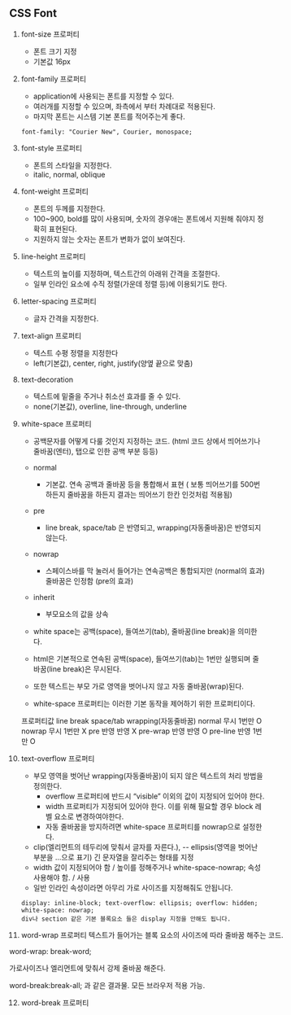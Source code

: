 ## CSS Font

1. font-size 프로퍼티
    - 폰트 크기 지정
    - 기본값 16px

2. font-family 프로퍼티
    - application에 사용되는 폰트를 지정할 수 있다.
    - 여러개를 지정할 수 있으며, 좌측에서 부터 차례대로 적용된다.
    - 마지막 폰트는 시스템 기본 폰트를 적어주는게 좋다.
    ```
    font-family: "Courier New", Courier, monospace;
    ```

3. font-style 프로퍼티
    - 폰트의 스타일을 지정한다.
    - italic, normal, oblique

4. font-weight 프로퍼티
    - 폰트의 두께를 지정한다.
    - 100~900, bold를 많이 사용되며, 숫자의 경우애는 폰트에서 지원해 줘야지 정확히 표현된다.
    - 지원하지 않는 숫자는 폰트가 변화가 없이 보여진다.

5. line-height 프로퍼티
    - 텍스트의 높이를 지정하며, 텍스트간의 아래위 간격을 조절한다.
    - 일부 인라인 요소에 수직 정렬(가운데 정렬 등)에 이용되기도 한다.

6. letter-spacing 프로퍼티
    - 글자 간격을 지정한다.

7. text-align 프로퍼티
    - 텍스트 수평 정렬을 지정한다
    - left(기본값), center, right, justify(양옆 끝으로 맞춤)

8. text-decoration
    - 텍스트에 밑줄을 주거나 취소선 효과를 줄 수 있다.
    - none(기본값), overline, line-through, underline

9. white-space 프로퍼티
    - 공백문자를 어떻게 다룰 것인지 지정하는 코드. (html 코드 상에서 띄어쓰기나 줄바꿈(엔터), 탭으로 인한 공백 부분 등등)
    - normal
        - 기본값. 연속 공백과 줄바꿈 등을 통합해서 표현 ( 보통 띄어쓰기를 500번 하든지 줄바꿈을 하든지 결과는 띄어쓰기 한칸 인것처럼 적용됨)
    - pre
        - line break, space/tab 은 반영되고, wrapping(자동줄바꿈)은 반영되지 않는다.

    - nowrap
        - 스페이스바를 막 눌러서 들어가는 연속공백은 통합되지만 (normal의 효과) 줄바꿈은 인정함 (pre의 효과)

    - inherit
        - 부모요소의 값을 상속

    - white space는 공백(space), 들여쓰기(tab), 줄바꿈(line break)을 의미한다.
    - html은 기본적으로 연속된 공백(space), 들여쓰기(tab)는 1번만 실행되며 줄바꿈(line break)은 무시된다.
    - 또한 텍스트는 부모 가로 영역을 벗어나지 않고 자동 줄바꿈(wrap)된다.
    - white-space 프로퍼티는 이러한 기본 동작을 제어하기 위한 프로퍼티이다.

    프로퍼티값	line break	space/tab	wrapping(자동줄바꿈)
    normal	     무시	         1번만	          O
    nowrap	     무시	         1번만	          X
    pre	         반영	         반영	              X
    pre-wrap	 반영	         반영	              O
    pre-line	 반영	         1번만	          O

10. text-overflow 프로퍼티
    - 부모 영역을 벗어난 wrapping(자동줄바꿈)이 되지 않은 텍스트의 처리 방법을 정의한다.
        - overflow 프로퍼티에 반드시 “visible” 이외의 값이 지정되어 있어야 한다.
        - width 프로퍼티가 지정되어 있어야 한다. 이를 위해 필요할 경우 block 레벨 요소로 변경하여야한다.
        - 자동 줄바꿈을 방지하려면 white-space 프로퍼티를 nowrap으로 설정한다.
    - clip(엘리먼트의 테두리에 맞춰서 글자를 자른다.),
    -- ellipsis(영역을 벗어난 부분을 ...으로 표기) 긴 문자열을 잘리주는 형태를 지정
    - width 값이 지정되어야 함 / 높이를 정해주거나 white-space-nowrap; 속성 사용해야 함. / <nobr> 사용
    - 일반 인라인 속성이라면 아무리 가로 사이즈를 지정해줘도 안됩니다.
    ```
    display: inline-block; text-overflow: ellipsis; overflow: hidden; white-space: nowrap;
    div나 section 같은 기본 블록요소 들은 display 지정을 안해도 됩니다.
    ```

11. word-wrap 프로퍼티
텍스트가 들어가는 블록 요소의 사이즈에 따라 줄바꿈 해주는 코드.

word-wrap: break-word;

가로사이즈나 엘리먼트에 맞춰서 강제 줄바꿈 해준다.

word-break:break-all; 과 같은 결과물. 모든 브라우저 적용 가능.

12. word-break 프로퍼티

